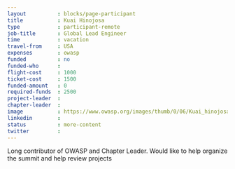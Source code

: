```yaml
---
layout          : blocks/page-participant
title           : Kuai Hinojosa
type            : participant-remote
job-title       : Global Lead Engineer
time            : vacation
travel-from     : USA
expenses        : owasp
funded          : no
funded-who      :
flight-cost     : 1000
ticket-cost     : 1500
funded-amount   : 0
required-funds  : 2500
project-leader  :
chapter-leader  :
image           : https://www.owasp.org/images/thumb/0/06/Kuai_hinojosa.jpeg/200px-Kuai_hinojosa.jpeg.png
linkedin        :
status          : more-content
twitter         :
---
```


Long contributor of OWASP and Chapter Leader. Would like to help organize the summit and help review projects
